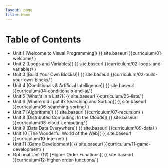 ```yaml
---
layout: page
title: Home
---
```



Table of Contents
=================
 * Unit 1 [Welcome to Visual Programming]( {{ site.baseurl }}curriculum/01-welcome/ )
 * Unit 2 [Loops and Variables]( {{ site.baseurl }}curriculum/02-loops-and-variables/ )
 * Unit 3 [Build Your Own Blocks!]( {{ site.baseurl }}curriculum/03-build-your-own-blocks/ )
 * Unit 4 [Conditionals & Artificial Intelligence]( {{ site.baseurl }}curriculum/04-conditionals-and-ai/ )
 * Unit 5 [What's in a List?]( {{ site.baseurl }}curriculum/05-lists/ )
 * Unit 6 [Where did I put it? Searching and Sorting]( {{ site.baseurl }}curriculum/06-searching-sorting/ )
 * Unit 7 [Algorithms]( {{ site.baseurl }}curriculum/07-recursion/ )
 * Unit 8 [Distributed Computing: In the Clouds]( {{ site.baseurl }}curriculum/08-cloud-computing/ )
 * Unit 9 [Data Data Everywhere]( {{ site.baseurl }}curriculum/09-data/ )
 * Unit 10 [The Wonderful World of the Web]( {{ site.baseurl }}curriculum/10-internet/ )
 * Unit 11 [Game Development]( {{ site.baseurl }}curriculum/11-game-development/ )
 * Optional Unit (12) [Higher Order Functions]( {{ site.baseurl }}curriculum/12-higher-order-functions/ )
 





